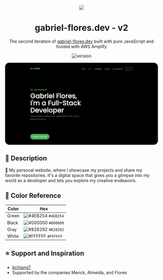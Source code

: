 <div align="center">
  <a href="https://www.gabriel-flores.dev/" target="_blank">
    <img src='https://www.gabriel-flores.dev/assets/images/logo/small-logo.png' height='110'>
  </a>
</div>

<h1 align="center">
  gabriel-flores.dev - v2
</h1>

<p align="center">
  The second iteration of <a href="https://www.gabriel-flores.dev/" target="_blank">gabriel-flores.dev</a> built with pure JavaScript and hosted with AWS Amplify
</p>

<p align="center">
  <img src="https://img.shields.io/badge/version-2.0.0-blue" alt="version">
</p>

[![Gabriel Flores](https://github.com/GabrielFlores8227/GabrielFlores8227/blob/main/global-assets/My-Website/banner.png)](https://www.gabriel-flores.dev/)

## 📝 Description

<p>
  🤠 My personal website, where I showcase my projects and share my favorite repositories. It's a digital space that gives you a glimpse into my world as a developer and lets you explore my creative         endeavors.
</p>

## 🎨 Color Reference

| Color          | Hex                                                                |
| -------------- | ------------------------------------------------------------------ |
| Green          | ![#4EB254](https://via.placeholder.com/10/4EB254?text=+) `#4EB254` |
| Black          | ![#000000](https://via.placeholder.com/10/000000?text=+) `#000000` |
| Gray          | ![#828282](https://via.placeholder.com/10/828282?text=+) `#828282` |
| White          | ![#FFFFFF](https://via.placeholder.com/10/FFFFFF?text=+) `#FFFFFF` |

## ⭐ Support and Inspiration

<ul>
  <li>
    <a href="https://github.com/bchiang7" target="_blank"> bchiang7 </a>
  </li>
  <li>
    Supported by the companies Menck, Almeida, and Flores
  </li>
</ul>
